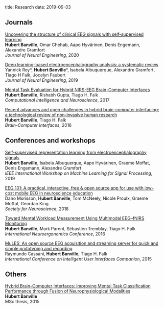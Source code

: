 title: Research
date: 2019-09-03

## Journals

[Uncovering the structure of clinical EEG signals with self-supervised learning](https://iopscience.iop.org/article/10.1088/1741-2552/abca18/meta)  
**Hubert Banville**, Omar Chehab, Aapo Hyvärinen, Denis Engemann, Alexandre Gramfort  
*Journal of Neural Engineering*, 2020

[Deep learning-based electroencephalography analysis: a systematic review](https://iopscience.iop.org/article/10.1088/1741-2552/ab260c/pdf)  
Yannick Roy\*, **Hubert Banville**\*, Isabela Albuquerque, Alexandre Gramfort, Tiago H Falk, Jocelyn Faubert  
*Journal of Neural Engineering*, 2019

[Mental Task Evaluation for Hybrid NIRS-EEG Brain-Computer Interfaces](http://downloads.hindawi.com/journals/cin/2017/3524208.pdf)  
**Hubert Banville**, Rishabh Gupta, Tiago H. Falk  
*Computational Intelligence and Neuroscience*, 2017

[Recent advances and open challenges in hybrid brain-computer interfacing: a technological review of non-invasive human research](https://www.tandfonline.com/doi/abs/10.1080/2326263X.2015.1134958)  
**Hubert Banville**, Tiago H. Falk  
*Brain-Computer Interfaces*, 2016


## Conferences and workshops
[Self-supervised representation learning from electroencephalography signals]()  
**Hubert Banville**, Isabela Albuquerque, Aapo Hyvärinen, Graeme Moffat, Denis Engemann, Alexandre Gramfort  
*IEEE International Workshop on Machine Learning for Signal Processing*, 2019

[EEG 101: A practical, interactive, free & open source app for use with low-cost mobile EEG in neuroscience education]()  
Dano Morisson, **Hubert Banville**, Tom McNeely, Nicole Proulx, Graeme Moffat, Geordan King  
*Society for Neuroscience*, 2018

[Toward Mental Workload Measurement Using Multimodal EEG–fNIRS Monitoring](https://www.sciencedirect.com/science/article/pii/B9780128119266000579)  
**Hubert Banville**, Mark Parent, Sébastien Tremblay, Tiago H. Falk  
*International Neuroergonomics Conference*, 2016

[MuLES: An open source EEG acquisition and streaming server for quick and simple prototyping and recording](http://musaelab.ca/pdfs/C90A.pdf)  
Raymundo Cassani, **Hubert Banville**, Tiago H. Falk  
*International Conference on Intelligent User Interfaces Companion*, 2015

## Others
[Hybrid Brain-Computer Interfaces: Improving Mental Task Classification Performance through Fusion of Neurophysiological Modalities](http://espace.inrs.ca/3367/1/Banville,%20Hubert%20J.pdf)  
**Hubert Banville**  
MSc thesis, 2015
